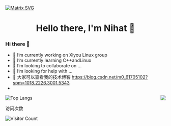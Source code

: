 [![Matrix SVG](https://raw.githubusercontent.com/rodrigograca31/rodrigograca31/master/matrix.svg)](https://www.youtube.com/watch?v=SDkAGkd4NLc) 
<p>
  <h1 align="center"><b>Hello there, I'm Nihat 👋</b></h1>
</p>


### Hi there 👋

- 🔭 I’m currently working on Xiyou Linux group
- 🌱 I’m currently learning C++andLinux
- 👯 I’m looking to collaborate on ...
- 🤔 I’m looking for help with ...
- 💬 大家可以查看我的技术博客 https://blog.csdn.net/m0_61705102?spm=1018.2226.3001.5343
- 
<img align="right" src="https://github-readme-stats.vercel.app/api?username=gueFDF&show_icons=true&icon_color=CE1D2D&text_color=718096&bg_color=ffffff&hide_title=true" />



![Top Langs](https://github-readme-stats.vercel.app/api/top-langs/?username=gueFDF&hide=css,html,swig,javascript&&layout=compact&locale=cn&theme=dracula)




访问次数

![Visitor Count](https://profile-counter.glitch.me/gueFDF/count.svg)
